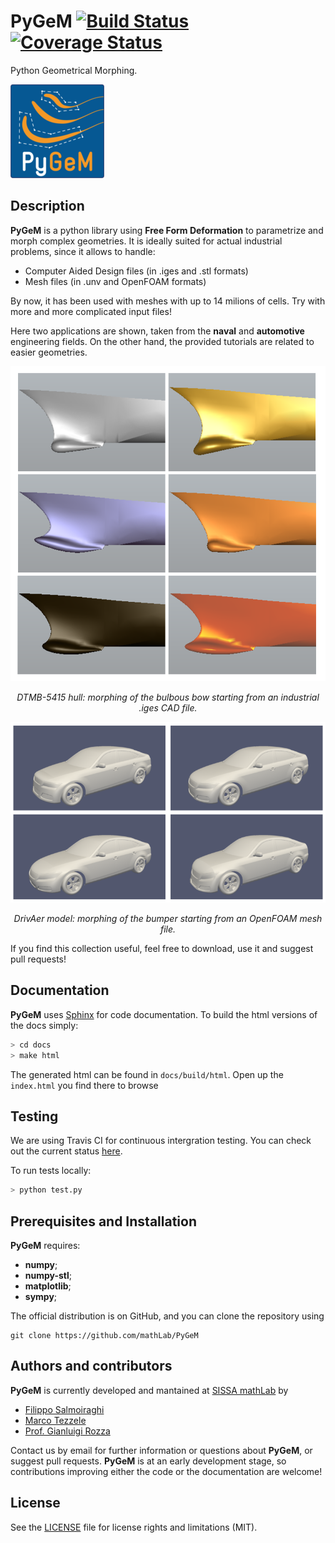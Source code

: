 # PyGeM [![Build Status](https://travis-ci.org/mathLab/PyGeM.svg)](https://travis-ci.org/mathLab/PyGeM) [![Coverage Status](https://coveralls.io/repos/github/mathLab/PyGeM/badge.svg?branch=master)](https://coveralls.io/github/mathLab/PyGeM?branch=master)
Python Geometrical Morphing.

![Python Geometrical Morphing](docs/source/_static/logo_PyGeM_small.png)

## Description
**PyGeM** is a python library using **Free Form Deformation** to parametrize and morph complex geometries.  It is ideally suited for actual industrial problems, since it allows to handle:

- Computer Aided Design files (in .iges and .stl formats)
- Mesh files (in .unv and OpenFOAM formats)

By now, it has been used with meshes with up to 14 milions of cells. Try with more and more complicated input files!

Here two applications are shown, taken from the **naval** and **automotive** engineering fields. On the other hand, the provided tutorials are related to easier geometries.

<p align="center">
<img src="readme/DTMB_ffd.png" alt>
</p>
<p align="center">
<em>DTMB-5415 hull: morphing of the bulbous bow starting from an industrial .iges CAD file.</em>
</p>

<p align="center">
<img src="readme/drivAer_ffd.png" alt>
</p>
<p align="center">
<em>DrivAer model: morphing of the bumper starting from an OpenFOAM mesh file.</em>
</p>


If you find this collection useful, feel free to download, use it and suggest pull requests!


## Documentation
**PyGeM** uses [Sphinx](http://www.sphinx-doc.org/en/stable/) for code documentation. To build the html versions of the docs simply:

```bash
> cd docs
> make html
```

The generated html can be found in `docs/build/html`. Open up the `index.html` you find there to browse

## Testing
We are using Travis CI for continuous intergration testing. You can check out the current status [here](https://travis-ci.org/mathLab/PyGeM).

To run tests locally:

```bash
> python test.py
```

## Prerequisites and Installation
**PyGeM** requires:
- **numpy**;
- **numpy-stl**;
- **matplotlib**;
- **sympy**;


The official distribution is on GitHub, and you can clone the repository using

	git clone https://github.com/mathLab/PyGeM


## Authors and contributors
**PyGeM** is currently developed and mantained at [SISSA mathLab](http://mathlab.sissa.it/) by
* [Filippo Salmoiraghi](mailto:filippo.salmoiraghi@gmail.com)
* [Marco Tezzele](mailto:marcotez@gmail.com)
* [Prof. Gianluigi Rozza](mailto:gianluigi.rozza@sissa.it)

Contact us by email for further information or questions about **PyGeM**, or suggest pull requests. **PyGeM** is at an early development stage, so contributions improving either the code or the documentation are welcome!


## License

See the [LICENSE](LICENSE.rst) file for license rights and limitations (MIT).
